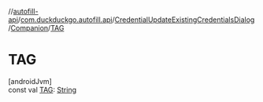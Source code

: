 //[autofill-api](../../../../index.md)/[com.duckduckgo.autofill.api](../../index.md)/[CredentialUpdateExistingCredentialsDialog](../index.md)/[Companion](index.md)/[TAG](-t-a-g.md)

# TAG

[androidJvm]\
const val [TAG](-t-a-g.md): [String](https://kotlinlang.org/api/latest/jvm/stdlib/kotlin/-string/index.html)
